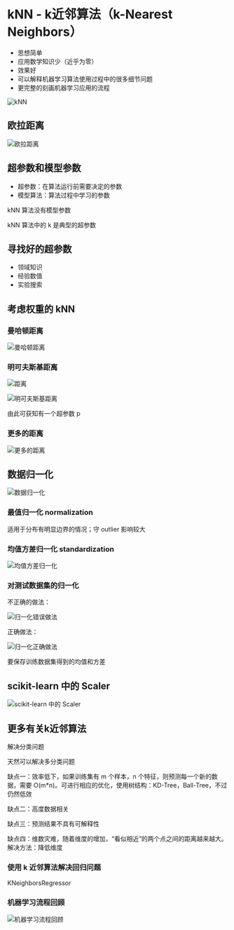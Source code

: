 # kNN - k近邻算法（k-Nearest Neighbors）

- 思想简单
- 应用数学知识少（近乎为零）
- 效果好
- 可以解释机器学习算法使用过程中的很多细节问题
- 更完整的刻画机器学习应用的流程

![kNN](images/kNN.png)

## 欧拉距离

![欧拉距离](images/欧拉距离.png)

## 超参数和模型参数

- 超参数：在算法运行前需要决定的参数
- 模型算法：算法过程中学习的参数

kNN 算法没有模型参数

kNN 算法中的 k 是典型的超参数

## 寻找好的超参数

- 领域知识
- 经验数值
- 实验搜索

## 考虑权重的 kNN

### 曼哈顿距离

![曼哈顿距离](images/曼哈顿距离.png)

### 明可夫斯基距离

![距离](images/距离.png)

![明可夫斯基距离](images/明可夫斯基距离.png)

由此可获知有一个超参数 p

### 更多的距离

![更多的距离](images/更多的距离.png)

## 数据归一化

![数据归一化](images/数据归一化.png)

### 最值归一化 normalization

适用于分布有明显边界的情况；守 outlier 影响较大

### 均值方差归一化 standardization

![均值方差归一化](images/均值方差归一化.png)

### 对测试数据集的归一化

不正确的做法：

![归一化错误做法](images/归一化错误做法.png)

正确做法：

![归一化正确做法](images/归一化正确做法.png)

要保存训练数据集得到的均值和方差

## scikit-learn 中的 Scaler

![scikit-learn 中的 Scaler](images/scikit-learn中的Scaler.png)

## 更多有关k近邻算法

解决分类问题

天然可以解决多分类问题

缺点一：效率低下，如果训练集有 m 个样本，n 个特征，则预测每一个新的数据，需要 O(m*n)。可进行相应的优化，使用树结构：KD-Tree，Ball-Tree，不过仍然低效

缺点二：高度数据相关

缺点三：预测结果不具有可解释性

缺点四：维数灾难，随着维度的增加，“看似相近”的两个点之间的距离越来越大。解决方法：降低维度

### 使用 k 近邻算法解决回归问题

KNeighborsRegressor

### 机器学习流程回顾

![机器学习流程回顾](images/机器学习流程回顾.png)